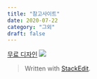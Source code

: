```yaml
---
title: "참고사이트"
date: 2020-07-22
category: "그외"
draft: false
---
```

[무료 디자인](https://www.flaticon.com/)
![](https://i.ibb.co/SKrtM5t/image.png)
> Written with [StackEdit](https://stackedit.io/).
<!--stackedit_data:
eyJoaXN0b3J5IjpbMTc0NTIzMzk2M119
-->